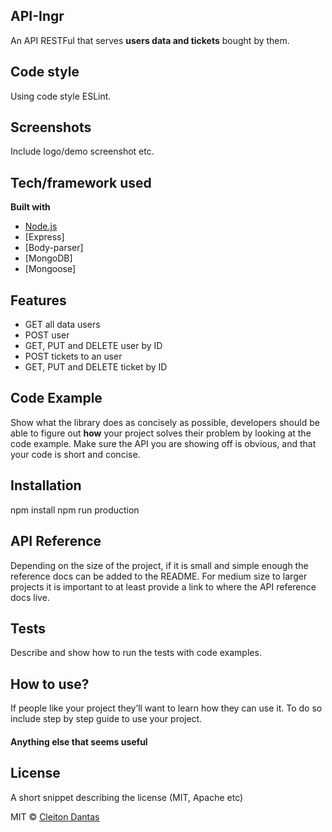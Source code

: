 ## API-Ingr
An API RESTFul that serves **users data and tickets** bought by them.

## Code style
Using code style ESLint.
<!-- [![js-standard-style](https://img.shields.io/badge/code%20style-standard-brightgreen.svg?style=flat)](https://github.com/feross/standard) -->
 
## Screenshots
Include logo/demo screenshot etc.

## Tech/framework used

<b>Built with</b>
- [Node.js](https://electron.atom.io)
- [Express]
- [Body-parser]
- [MongoDB]
- [Mongoose]

## Features
- GET all data users
- POST user
- GET, PUT and DELETE user by ID
- POST tickets to an user
- GET, PUT and DELETE ticket by ID

## Code Example
Show what the library does as concisely as possible, developers should be able to figure out **how** your project solves their problem by looking at the code example. Make sure the API you are showing off is obvious, and that your code is short and concise.

## Installation
npm install
npm run production
## API Reference

Depending on the size of the project, if it is small and simple enough the reference docs can be added to the README. For medium size to larger projects it is important to at least provide a link to where the API reference docs live.

## Tests
Describe and show how to run the tests with code examples.

## How to use?
If people like your project they’ll want to learn how they can use it. To do so include step by step guide to use your project.

#### Anything else that seems useful

## License
A short snippet describing the license (MIT, Apache etc)

MIT © [Cleiton Dantas]()